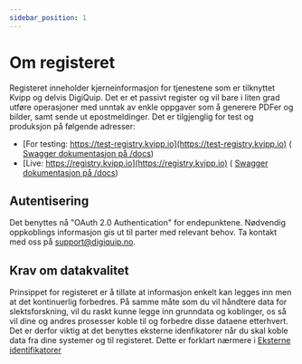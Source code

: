 ```yaml
---
sidebar_position: 1
---
```


# Om registeret

Registeret inneholder kjerneinformasjon for tjenestene som er tilknyttet Kvipp og delvis DigiQuip. Det er et passivt register og vil bare i liten grad utføre operasjoner med unntak av enkle oppgaver som å generere PDFer og bilder, samt sende ut epostmeldinger. Det er tilgjenglig for test og produksjon på følgende adresser:
* [For testing: https://test-registry.kvipp.io](https://test-registry.kvipp.io) ( [Swagger dokumentasjon på /docs](https://test-registry.kvipp.io/docs))
* [Live: https://registry.kvipp.io](https://registry.kvipp.io) ( [Swagger dokumentasjon på /docs](https://registry.kvipp.io/docs))

## Autentisering

Det benyttes nå "OAuth 2.0 Authentication" for endepunktene. Nødvendig oppkoblings
informasjon gis ut til parter med relevant behov. Ta kontakt med oss på support@digiquip.no.

## Krav om datakvalitet

Prinsippet for registeret er å tillate at informasjon enkelt kan legges inn men at det kontinuerlig forbedres. På samme måte som du vil håndtere data for slektsforskning, vil du raskt kunne legge inn grunndata og koblinger, os så vil dine og andres prosesser koble til og forbedre disse dataene etterhvert. Det er derfor viktig at det benyttes eksterne idenfikatorer når du skal koble data fra dine systemer og til registeret. Dette er forklart nærmere i [Eksterne identifikatorer](identifiers.md)
